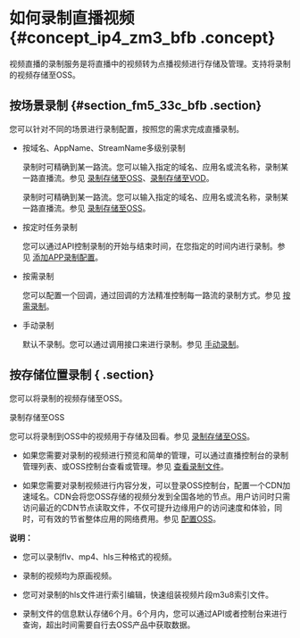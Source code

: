# 如何录制直播视频 {#concept_ip4_zm3_bfb .concept}

视频直播的录制服务是将直播中的视频转为点播视频进行存储及管理。支持将录制的视频存储至OSS。

## 按场景录制 {#section_fm5_33c_bfb .section}

您可以针对不同的场景进行录制配置，按照您的需求完成直播录制。

-   按域名、AppName、StreamName多级别录制

    录制时可精确到某一路流。您可以输入指定的域名、应用名或流名称，录制某一路直播流。参见 [录制存储至OSS](https://help.aliyun.com/document_detail/84931.html)、[录制存储至VOD](https://help.aliyun.com/document_detail/84936.html)。

    录制时可精确到某一路流。您可以输入指定的域名、应用名或流名称，录制某一路直播流。参见 [录制存储至OSS](https://help.aliyun.com/document_detail/84931.html)。

-   按定时任务录制

    您可以通过API控制录制的开始与结束时间，在您指定的时间内进行录制。参见 [添加APP录制配置](https://help.aliyun.com/document_detail/35416.html)。

-   按需录制

    您可以配置一个回调，通过回调的方法精准控制每一路流的录制方式。参见 [按需录制](https://help.aliyun.com/document_detail/85910.html)。

-   手动录制

    默认不录制。您可以通过调用接口来进行录制。参见 [手动录制](https://help.aliyun.com/document_detail/85907.html)。


## 按存储位置录制 { .section}

您可以将录制的视频存储至OSS。

录制存储至OSS

您可以将录制到OSS中的视频用于存储及回看。参见 [录制存储至OSS](https://help.aliyun.com/document_detail/84931.html)。

-   如果您需要对录制的视频进行预览和简单的管理，可以通过直播控制台的录制管理列表、或OSS控制台查看或管理。参见 [查看录制文件](https://help.aliyun.com/document_detail/85754.html)。

-   如果您需要对录制视频进行内容分发，可以登录OSS控制台，配置一个CDN加速域名。CDN会将您OSS存储的视频分发到全国各地的节点。用户访问时只需访问最近的CDN节点读取文件，不仅可提升边缘用户的访问速度和体验，同时，可有效的节省整体应用的网络费用。参见 [配置OSS](https://help.aliyun.com/document_detail/84932.html)。


**说明：** 

-   您可以录制flv、mp4、hls三种格式的视频。
-   录制的视频均为原画视频。
-   您可对录制的hls文件进行索引编辑，快速组装视频片段m3u8索引文件。

-   录制文件的信息默认存储6个月。6个月内，您可以通过API或者控制台来进行查询，超出时间需要自行去OSS产品中获取数据。

